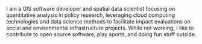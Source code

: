 I am a GIS software developer and spatial data scientist focusing on quantitative analysis in policy research, leveraging cloud computing technologies and data science methods to facilitate impact evaluations on social and environmental infrastructure projects. While not working, I like to contribute to open source software, play sports, and doing fun stuff outside.
